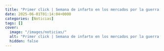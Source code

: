 ```yaml
---
title: "Primer click | Semana de infarto en los mercados por la guerra comercial"
date: 2025-06-01T01:14:04+0000
categories: [Noticias]
tags: []
cover:
  image: "/images/noticias/"
  alt: "Primer click | Semana de infarto en los mercados por la guerra comercial"
  hidden: false
---
```



